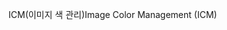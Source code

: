 <span data-ttu-id="d5f7d-101">ICM(이미지 색 관리)</span><span class="sxs-lookup"><span data-stu-id="d5f7d-101">Image Color Management (ICM)</span></span>